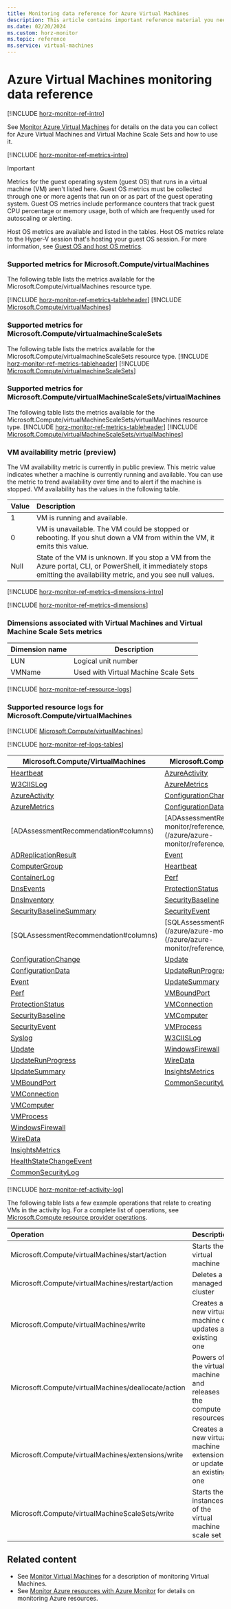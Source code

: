 ```yaml
---
title: Monitoring data reference for Azure Virtual Machines
description: This article contains important reference material you need when you monitor Azure Virtual Machines and Virtual Machine Scale Sets.
ms.date: 02/20/2024
ms.custom: horz-monitor
ms.topic: reference
ms.service: virtual-machines
---
```


<!-- 
IMPORTANT 
To make this template easier to use, first:
1. Search and replace Virtual Machines with the official name of your service.
2. Search and replace virtual-machines with the service name to use in GitHub filenames.-->

<!-- VERSION 3.0 2024_01_01
For background about this template, see https://review.learn.microsoft.com/en-us/help/contribute/contribute-monitoring?branch=main -->

<!-- Most services can use the following sections unchanged. All headings are required unless otherwise noted.
The sections use #included text you don't have to maintain, which changes when Azure Monitor functionality changes. Add info into the designated service-specific places if necessary. Remove #includes or template content that aren't relevant to your service.

At a minimum your service should have the following two articles:

1. The primary monitoring article (based on the template monitor-service-template.md)
   - Title: "Monitor Virtual Machines"
   - TOC title: "Monitor"
   - Filename: "monitor-vm.md"

2. A reference article that lists all the metrics and logs for your service (based on this template).
   - Title: "Virtual Machines monitoring data reference"
   - TOC title: "Monitoring data reference"
   - Filename: "monitor-vm-reference.md".
-->

# Azure Virtual Machines monitoring data reference

<!-- Intro. Required. -->
[!INCLUDE [horz-monitor-ref-intro](~/articles/reusable-content/ce-skilling/azure/includes/azure-monitor/horizontals/horz-monitor-ref-intro.md)]

See [Monitor Azure Virtual Machines](monitor-vm.md) for details on the data you can collect for Azure Virtual Machines and Virtual Machine Scale Sets and how to use it.

<!-- ## Metrics. Required section. -->
[!INCLUDE [horz-monitor-ref-metrics-intro](~/articles/reusable-content/ce-skilling/azure/includes/azure-monitor/horizontals/horz-monitor-ref-metrics-intro.md)]
<!-- Repeat the following section for each resource type/namespace in your service. -->

>[!IMPORTANT]
>Metrics for the guest operating system (guest OS) that runs in a virtual machine (VM) aren't listed here. Guest OS metrics must be collected through one or more agents that run on or as part of the guest operating system. Guest OS metrics include performance counters that track guest CPU percentage or memory usage, both of which are frequently used for autoscaling or alerting.
>
>Host OS metrics are available and listed in the tables. Host OS metrics relate to the Hyper-V session that's hosting your guest OS session. For more information, see [Guest OS and host OS metrics](/azure/azure-monitor/reference/supported-metrics/metrics-index#guest-os-and-host-os-metrics).

### Supported metrics for Microsoft.Compute/virtualMachines
The following table lists the metrics available for the Microsoft.Compute/virtualMachines resource type.
<!-- For each ### section:
1. Replace the <ResourceType/namespace> placeholder in the heading and introductory sentence. Example: ### Supported metrics for Microsoft.Storage/storageAccounts/blobServices
2. Find the metrics for the resource type at https://learn.microsoft.com/azure/azure-monitor/reference/supported-metrics/metrics-index#supported-metrics-per-resource-type, which is autogenerated from underlying systems.
3. Either link to the listed metrics page(s), OR #include the metrics table(s), starting with the tableheader #include.
4. Add any further information after each metrics table #include or link.
Example link to metrics page: - [Microsoft.Storage/storageAccounts/blobServices](/azure/azure-monitor/reference/supported-metrics/microsoft-storage-storageaccounts-blobservices-metrics)
Example #include. Start with the metrics tableheader: -->
[!INCLUDE [horz-monitor-ref-metrics-tableheader](~/articles/reusable-content/ce-skilling/azure/includes/azure-monitor/horizontals/horz-monitor-ref-metrics-tableheader.md)]
[!INCLUDE [Microsoft.Compute/virtualMachines](~/azure-reference-other-repo/azure-monitor-ref/supported-metrics/includes/microsoft-compute-virtualmachines-metrics-include.md)]

### Supported metrics for Microsoft.Compute/virtualmachineScaleSets
The following table lists the metrics available for the Microsoft.Compute/virtualmachineScaleSets resource type.
[!INCLUDE [horz-monitor-ref-metrics-tableheader](~/articles/reusable-content/ce-skilling/azure/includes/azure-monitor/horizontals/horz-monitor-ref-metrics-tableheader.md)]
[!INCLUDE [Microsoft.Compute/virtualmachineScaleSets](~/azure-reference-other-repo/azure-monitor-ref/supported-metrics/includes/microsoft-compute-virtualmachinescalesets-metrics-include.md)]

### Supported metrics for Microsoft.Compute/virtualMachineScaleSets/virtualMachines
The following table lists the metrics available for the Microsoft.Compute/virtualMachineScaleSets/virtualMachines resource type.
[!INCLUDE [horz-monitor-ref-metrics-tableheader](~/articles/reusable-content/ce-skilling/azure/includes/azure-monitor/horizontals/horz-monitor-ref-metrics-tableheader.md)]
[!INCLUDE [Microsoft.Compute/virtualMachineScaleSets/virtualMachines](~/azure-reference-other-repo/azure-monitor-ref/supported-metrics/includes/microsoft-compute-virtualmachinescalesets-virtualmachines-metrics-include.md)]

### VM availability metric (preview)
The VM availability metric is currently in public preview. This metric value indicates whether a machine is currently running and available. You can use the metric to trend availability over time and to alert if the machine is stopped. VM availability has the values in the following table.

| Value | Description |
|:---|:---|
| 1 | VM is running and available. | 
| 0 | VM is unavailable. The VM could be stopped or rebooting. If you shut down a VM from within the VM, it emits this value. |
| Null | State of the VM is unknown. If you stop a VM from the Azure portal, CLI, or PowerShell, it immediately stops emitting the availability metric, and you see null values. |

<!-- ## Metric dimensions. Required section. -->
[!INCLUDE [horz-monitor-ref-metrics-dimensions-intro](~/articles/reusable-content/ce-skilling/azure/includes/azure-monitor/horizontals/horz-monitor-ref-metrics-dimensions-intro.md)]
<!-- Use one of the following includes, depending on whether you have metrics with dimensions.
- If you have metrics with dimensions, use the following include and list the metrics with dimensions after the include. For an example, see https://learn.microsoft.com/azure/storage/common/monitor-storage-reference#metrics-dimensions. Questions: email azmondocs@microsoft.com. -->
[!INCLUDE [horz-monitor-ref-metrics-dimensions](~/articles/reusable-content/ce-skilling/azure/includes/azure-monitor/horizontals/horz-monitor-ref-metrics-dimensions.md)]

### Dimensions associated with Virtual Machines and Virtual Machine Scale Sets metrics

| Dimension name | Description |
| ------------------- | ----------------- |
| LUN | Logical unit number |
| VMName | Used with Virtual Machine Scale Sets |

<!-- If you DON'T have metrics with dimensions, use the following include: 
[!INCLUDE [horz-monitor-ref-no-metrics-dimensions](~/articles/reusable-content/ce-skilling/azure/includes/azure-monitor/horizontals/horz-monitor-ref-no-metrics-dimensions.md)] -->

<!-- ## Resource logs. Required section. -->
[!INCLUDE [horz-monitor-ref-resource-logs](~/articles/reusable-content/ce-skilling/azure/includes/azure-monitor/horizontals/horz-monitor-ref-resource-logs.md)]

<!-- Add at least one resource provider/resource type here. Repeat this section for each resource type/namespace in your service. Example: ### Supported resource logs for Microsoft.Storage/storageAccounts/blobServices -->
### Supported resource logs for Microsoft.Compute/virtualMachines
[!INCLUDE [Microsoft.Compute/virtualMachines](~/azure-reference-other-repo/azure-monitor-ref/supported-logs/includes/microsoft-compute-virtualmachines-logs-include.md)]

<!-- ## Azure Monitor Logs tables. Required section. -->
[!INCLUDE [horz-monitor-ref-logs-tables](~/articles/reusable-content/ce-skilling/azure/includes/azure-monitor/horizontals/horz-monitor-ref-logs-tables.md)]

|Microsoft.Compute/VirtualMachines|Microsoft.Compute/virtualMachineScaleSets|
|--------------|------------------------|
|[Heartbeat](/azure/azure-monitor/reference/tables/Heartbeat#columns)|[AzureActivity](/azure/azure-monitor/reference/tables/AzureActivity#columns)|
|[W3CIISLog](/azure/azure-monitor/reference/tables/W3CIISLog#columns)|[AzureMetrics](/azure/azure-monitor/reference/tables/AzureMetrics#columns)|
|[AzureActivity](/azure/azure-monitor/reference/tables/AzureActivity#columns)|[ConfigurationChange](/azure/azure-monitor/reference/tables/ConfigurationChange#columns)|
|[AzureMetrics](/azure/azure-monitor/reference/tables/AzureMetrics#columns)|[ConfigurationData](/azure/azure-monitor/reference/tables/ConfigurationData#columns)|
|[ADAssessmentRecommendation#columns)|[ADAssessmentRecommendation](/azure/azure-monitor/reference/tables/ContainerLog](/azure/azure-monitor/reference/tables/ContainerLog#columns)|
|[ADReplicationResult](/azure/azure-monitor/reference/tables/ADReplicationResult#columns)|[Event](/azure/azure-monitor/reference/tables/Event#columns)|
|[ComputerGroup](/azure/azure-monitor/reference/tables/ComputerGroup#columns)|[Heartbeat](/azure/azure-monitor/reference/tables/Heartbeat#columns)|
|[ContainerLog](/azure/azure-monitor/reference/tables/ContainerLog#columns)|[Perf](/azure/azure-monitor/reference/tables/Perf#columns)|
|[DnsEvents](/azure/azure-monitor/reference/tables/DnsEvents#columns)|[ProtectionStatus](/azure/azure-monitor/reference/tables/ProtectionStatus#columns)|
|[DnsInventory](/azure/azure-monitor/reference/tables/DnsInventory#columns)|[SecurityBaseline](/azure/azure-monitor/reference/tables/SecurityBaseline#columns)|
|[SecurityBaselineSummary](/azure/azure-monitor/reference/tables/SecurityBaselineSummary#columns)|[SecurityEvent](/azure/azure-monitor/reference/tables/SecurityEvent#columns)|
|[SQLAssessmentRecommendation#columns)|[SQLAssessmentRecommendation](/azure/azure-monitor/reference/tables/Syslog](/azure/azure-monitor/reference/tables/Syslog#columns)|
|[ConfigurationChange](/azure/azure-monitor/reference/tables/ConfigurationChange#columns)|[Update](/azure/azure-monitor/reference/tables/Update#columns)|
|[ConfigurationData](/azure/azure-monitor/reference/tables/ConfigurationData#columns)|[UpdateRunProgress](/azure/azure-monitor/reference/tables/UpdateRunProgress#columns)|
|[Event](/azure/azure-monitor/reference/tables/Event#columns)|[UpdateSummary](/azure/azure-monitor/reference/tables/UpdateSummary#columns)|
|[Perf](/azure/azure-monitor/reference/tables/Perf#columns)|[VMBoundPort](/azure/azure-monitor/reference/tables/VMBoundPort#columns)|
|[ProtectionStatus](/azure/azure-monitor/reference/tables/ProtectionStatus#columns)|[VMConnection](/azure/azure-monitor/reference/tables/VMConnection#columns)|
|[SecurityBaseline](/azure/azure-monitor/reference/tables/SecurityBaseline#columns)|[VMComputer](/azure/azure-monitor/reference/tables/VMComputer#columns)|
|[SecurityEvent](/azure/azure-monitor/reference/tables/SecurityEvent#columns)|[VMProcess](/azure/azure-monitor/reference/tables/VMProcess#columns)|
|[Syslog](/azure/azure-monitor/reference/tables/Syslog#columns)|[W3CIISLog](/azure/azure-monitor/reference/tables/W3CIISLog#columns)|
|[Update](/azure/azure-monitor/reference/tables/Update#columns)|[WindowsFirewall](/azure/azure-monitor/reference/tables/WindowsFirewall#columns)|
|[UpdateRunProgress](/azure/azure-monitor/reference/tables/UpdateRunProgress#columns)|[WireData](/azure/azure-monitor/reference/tables/WireData#columns)|
|[UpdateSummary](/azure/azure-monitor/reference/tables/UpdateSummary#columns)|[InsightsMetrics](/azure/azure-monitor/reference/tables/InsightsMetrics#columns)|
|[VMBoundPort](/azure/azure-monitor/reference/tables/VMBoundPort#columns)|[CommonSecurityLog](/azure/azure-monitor/reference/tables/CommonSecurityLog#columns)|
|[VMConnection](/azure/azure-monitor/reference/tables/VMConnection#columns)||
|[VMComputer](/azure/azure-monitor/reference/tables/VMComputer#columns)||
|[VMProcess](/azure/azure-monitor/reference/tables/VMProcess#columns)||
|[WindowsFirewall](/azure/azure-monitor/reference/tables/WindowsFirewall#columns)||
|[WireData](/azure/azure-monitor/reference/tables/WireData#columns)||
|[InsightsMetrics](/azure/azure-monitor/reference/tables/InsightsMetrics#columns)||
|[HealthStateChangeEvent](/azure/azure-monitor/reference/tables/HealthStateChangeEvent#columns)||
|[CommonSecurityLog](/azure/azure-monitor/reference/tables/CommonSecurityLog#columns)||

<!-- Example:
### Storage Accounts
Microsoft.Storage/storageAccounts
- [StorageBlobLogs](/azure/azure-monitor/reference/tables/storagebloblogs#columns)

Find the table(s) for your service at https://learn.microsoft.com/azure/azure-monitor/reference/tables/tables-resourcetype. These files are auto generated from the REST API. 
Also refer to https://learn.microsoft.com/azure/azure-monitor/reference/tables/azurediagnostics#azure-diagnostics-mode to see whether your service uses the AzureDiagnostics table in Azure Monitor Logs / Log Analytics. 
Link to the service-specific tables. If your service uses the AzureDiagnostics table, list the fields you use and what they're for. If your service uses both tables, list both types of information. Add any further information after each table link, such as descriptions and usage, or information not found in the tables. 

IMPORTANT: Field names for Log Analytics may vary from the same field names for Storage. Many services need a mapping table to map the two sets of fields. -->

<!-- ## Activity log. Required section. -->
[!INCLUDE [horz-monitor-ref-activity-log](~/articles/reusable-content/ce-skilling/azure/includes/azure-monitor/horizontals/horz-monitor-ref-activity-log.md)]
<!-- Refer to https://learn.microsoft.com/azure/role-based-access-control/resource-provider-operations and link to the possible operations for your service, using the format - [<Namespace> resource provider operations](/azure/role-based-access-control/resource-provider-operations#<namespace>).
Example: - [Microsoft.Storage resource provider operations](/azure/role-based-access-control/resource-provider-operations#microsoftstorage).
If there are other operations not in the link, list them here in table form. -->

The following table lists a few example operations that relate to creating VMs in the activity log. For a complete list of operations, see [Microsoft.Compute resource provider operations](/azure/role-based-access-control/resource-provider-operations#microsoftcompute).

| Operation | Description |
|:---|:---|
| Microsoft.Compute/virtualMachines/start/action | Starts the virtual machine |
| Microsoft.Compute/virtualMachines/restart/action | Deletes a managed cluster |
| Microsoft.Compute/virtualMachines/write | Creates a new virtual machine or updates an existing one |
| Microsoft.Compute/virtualMachines/deallocate/action | Powers off the virtual machine and releases the compute resources |
| Microsoft.Compute/virtualMachines/extensions/write | Creates a new virtual machine extension or updates an existing one |
| Microsoft.Compute/virtualMachineScaleSets/write | Starts the instances of the virtual machine scale set |

<!-- ## Other schemas. Optional section. Please keep heading in this order. If your service uses other schemas, add the following include and information. 
[!INCLUDE [horz-monitor-ref-other-schemas](~/articles/reusable-content/ce-skilling/azure/includes/azure-monitor/horizontals/horz-monitor-ref-other-schemas.md)]
List other schemas and their usage here. These can be resource logs, alerts, event hub formats, etc. depending on what you think is important. You can put JSON messages, API responses not listed in the REST API docs, and other similar types of info here.  -->

## Related content

- See [Monitor Virtual Machines](monitor-vm.md) for a description of monitoring Virtual Machines.
- See [Monitor Azure resources with Azure Monitor](/azure/azure-monitor/essentials/monitor-azure-resource) for details on monitoring Azure resources.
